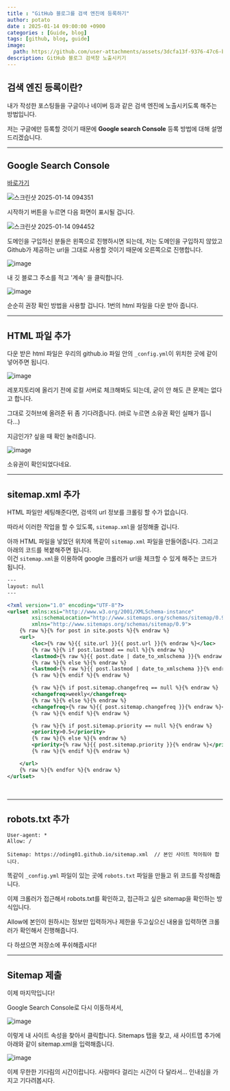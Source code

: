```yaml
---
title : "GitHub 블로그를 검색 엔진에 등록하기"
author: potato
date : 2025-01-14 09:00:00 +0900
categories : [Guide, blog]
tags: [github, blog, guide]
image:
  path: https://github.com/user-attachments/assets/3dcfa13f-9376-47c6-bb35-6e6bd8606311
description: GitHub 블로그 검색창 노출시키기
---
```


## 검색 엔진 등록이란?

내가 작성한 포스팅들을 구글이나 네이버 등과 같은 검색 엔진에 노출시키도록 해주는 방법입니다.   

저는 구글에만 등록할 것이기 때문에 **Google search Console** 등록 방법에 대해 설명드리겠습니다.
<br/>

***
## Google Search Console
[바로가기](https://search.google.com/search-console/about)   

![스크린샷 2025-01-14 094351](https://github.com/user-attachments/assets/9b929324-f98e-4bf3-b8d6-8721f954e9d3)

시작하기 버튼을 누르면 다음 화면이 표시될 겁니다.

![스크린샷 2025-01-14 094452](https://github.com/user-attachments/assets/a2929d71-b296-4ea5-a36b-bb3e9e4f4bbb)

도메인을 구입하신 분들은 왼쪽으로 진행하시면 되는데, 저는 도메인을 구입하지 않았고 Github가 제공하는 url을 그대로 사용할 것이기 때문에 오른쪽으로 진행합니다.

![image](https://github.com/user-attachments/assets/b41b4b1f-fe33-4cc3-88fc-f283370d1ac2)

내 깃 블로그 주소를 적고 '계속' 을 클릭합니다.

![image](https://github.com/user-attachments/assets/16742bb1-bffe-4aa3-9f6e-33fdf139a711)

순순히 권장 확인 방법을 사용할 겁니다. 1번의 html 파일을 다운 받아 줍니다.
<br>

***
## HTML 파일 추가
다운 받은 html 파일은 우리의 github.io 파일 안의 `_config.yml`이 위치한 곳에 같이 넣어주면 됩니다.   

![image](https://github.com/user-attachments/assets/46b8d4d6-7b31-40cb-8983-219c3673d8c7)

레포지토리에 올리기 전에 로컬 서버로 체크해봐도 되는데, 굳이 안 해도 큰 문제는 없다고 합니다.   

그대로 깃허브에 올려준 뒤 좀 기다려줍니다. (바로 누르면 소유권 확인 실패가 뜹니다...)   

지금인가? 싶을 때 확인 눌러줍니다.   

![image](https://github.com/user-attachments/assets/b2fccb6e-ef01-4852-8a04-4b546d87d1ff)

소유권이 확인되었다네요.
<br/>

***
## sitemap.xml 추가
HTML 파일만 세팅해준다면, 검색의 url 정보를 크롤링 할 수가 없습니다.   

따라서 이러한 작업을 할 수 있도록, `sitemap.xml`을 설정해줄 겁니다.   

아까 HTML 파일을 넣었던 위치에 똑같이 `sitemap.xml` 파일을 만들어줍니다. 그리고 아래의 코드를 복붙해주면 됩니다.   
이건 `sitemap.xml`을 이용하여 google 크롤러가 url을 체크할 수 있게 해주는 코드가 됩니다.

```xml
---
layout: null
---

<?xml version="1.0" encoding="UTF-8"?>
<urlset xmlns:xsi="http://www.w3.org/2001/XMLSchema-instance"
        xsi:schemaLocation="http://www.sitemaps.org/schemas/sitemap/0.9 http://www.sitemaps.org/schemas/sitemap/0.9/sitemap.xsd"
        xmlns="http://www.sitemaps.org/schemas/sitemap/0.9">
    {% raw %}{% for post in site.posts %}{% endraw %}
    <url>
        <loc>{% raw %}{{ site.url }}{{ post.url }}{% endraw %}</loc>
        {% raw %}{% if post.lastmod == null %}{% endraw %}
        <lastmod>{% raw %}{{ post.date | date_to_xmlschema }}{% endraw %}</lastmod>
        {% raw %}{% else %}{% endraw %}
        <lastmod>{% raw %}{{ post.lastmod | date_to_xmlschema }}{% endraw %}</lastmod>
        {% raw %}{% endif %}{% endraw %}

        {% raw %}{% if post.sitemap.changefreq == null %}{% endraw %}
        <changefreq>weekly</changefreq>
        {% raw %}{% else %}{% endraw %}
        <changefreq>{% raw %}{{ post.sitemap.changefreq }}{% endraw %}</changefreq>
        {% raw %}{% endif %}{% endraw %}

        {% raw %}{% if post.sitemap.priority == null %}{% endraw %}
        <priority>0.5</priority>
        {% raw %}{% else %}{% endraw %}
        <priority>{% raw %}{{ post.sitemap.priority }}{% endraw %}</priority>
        {% raw %}{% endif %}{% endraw %}

    </url>
    {% raw %}{% endfor %}{% endraw %}
</urlset>
```
<br/>

***
## robots.txt 추가
```
User-agent: *
Allow: /

Sitemap: https://oding01.github.io/sitemap.xml  // 본인 사이트 적어줘야 합니다.
```

똑같이 `_config.yml` 파일이 있는 곳에 `robots.txt` 파일을 만들고 위 코드를 작성해줍니다.   

이제 크롤러가 접근해서 robots.txt를 확인하고, 접근하고 싶은 sitemap을 확인하는 방식입니다.   

Allow에 본인이 원하시는 정보만 입력하거나 제한을 두고싶으신 내용을 입력하면 크롤러가 확인해서 진행해줍니다.   

다 하셨으면 저장소에 푸쉬해줍시다!
<br/>

***
## Sitemap 제출
이제 마지막입니다!   

Google Search Console로 다시 이동하셔서,   

![image](https://github.com/user-attachments/assets/58a1e9cd-c5d0-40d9-9371-a5b7e6c0b45d)

이렇게 내 사이트 속성을 찾아서 클릭합니다. Sitemaps 탭을 찾고, 새 사이트맵 추가에 아래와 같이 sitemap.xml을 입력해줍니다.

![image](https://github.com/user-attachments/assets/1d003930-4755-4ced-93ee-762979974266)

이제 무한한 기다림의 시간이랍니다. 사람마다 걸리는 시간이 다 달라서... 인내심을 가지고 기다려봅시다.

<br />

